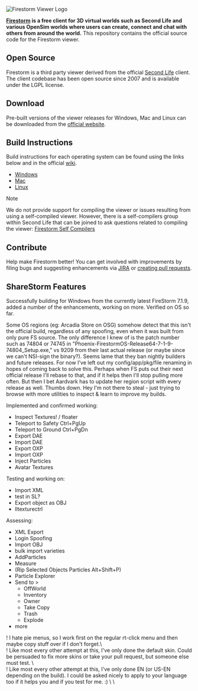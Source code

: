 ![Firestorm Viewer Logo](doc/firestorm_256.png)

**[Firestorm](https://www.firestormviewer.org/) is a free client for 3D virtual worlds such as Second Life and various OpenSim worlds where users can create, connect and chat with others from around the world.** This repository contains the official source code for the Firestorm viewer.

## Open Source

Firestorm is a third party viewer derived from the official [Second Life](https://github.com/secondlife/viewer) client. The client codebase has been open source since 2007 and is available under the LGPL license.

## Download

Pre-built versions of the viewer releases for Windows, Mac and Linux can be downloaded from the [official website](https://www.firestormviewer.org/choose-your-platform/).

## Build Instructions

Build instructions for each operating system can be found using the links below and in the official [wiki](https://wiki.firestormviewer.org/).

- [Windows](doc/building_windows.md)
- [Mac](doc/building_macos.md)
- [Linux](doc/building_linux.md)

> [!NOTE]
> We do not provide support for compiling the viewer or issues resulting from using a self-compiled viewer. However, there is a self-compilers group within Second Life that can be joined to ask questions related to compiling the viewer: [Firestorm Self Compilers](https://tinyurl.com/firestorm-self-compilers)

## Contribute

Help make Firestorm better! You can get involved with improvements by filing bugs and suggesting enhancements via [JIRA](https://jira.firestormviewer.org) or [creating pull requests](doc/FS_PR_GUIDELINES.md).



## ShareStorm Features

Successfully building for Windows from the currently latest FireStorm 7.1.9, added a number of the enhancements, working on more.  Verified on OS so far.

Some OS regions (eg: Arcadia Store on OSG) somehow detect that this isn't the official build, regardless of any spoofing, even when it was built from only pure FS source.  The only difference I knew of is the patch number such as 74804 or 74745 in "Phoenix-FirestormOS-Release64-7-1-9-74804_Setup.exe," vs 9209 from their last actual release (or maybe since we can't NSI-sign the binary?).  Seems lame that they ban nightly builders and future releases.  For now I've left out my config/app/pkg/file renaming in hopes of coming back to solve this.  Perhaps when FS puts out their next official release I'll rebase to that, and if it helps then I'll stop pulling more often.  But then I bet Aardvark has to update her region script with every release as well.  Thumbs down.  Hey I'm not there to steal - just trying to browse with more utilities to inspect & learn to improve my builds.

Implemented and confirmed working:
- Inspect Textures! / floater
- Teleport to Safety Ctrl+PgUp
- Teleport to Ground Ctrl+PgDn
- Export DAE
- Import DAE
- Export OXP
- Import OXP
- Inject Particles
- Avatar Textures


Testing and working on:
- Import XML
- test in SL?
- Export object as OBJ
- lltexturectrl

Assessing:
- XML Export
- Login Spoofing
- Import OBJ
- bulk import varieties
- AddParticles
- Measure
- (Rip Selected Objects Particles Alt+Shift+P)
- Particle Explorer
- Send to &gt;
	- OffWorld
	- Inventory
	- Owner
	- Take Copy
	- Trash
	- Explode
- more

! I hate pie menus, so I work first on the regular rt-click menu and then maybe copy stuff over if I don't forget.\ \
! Like most every other attempt at this, I've only done the default skin.  Could be persuaded to fix more skins or take your pull request, but someone else must test. \ \
! Like most every other attempt at this, I've only done EN (or US-EN depending on the build).  I could be asked nicely to apply to your language too if it helps you and if you test for me.  :) \ \
